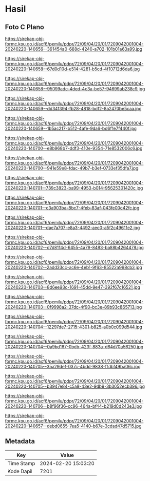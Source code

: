 # Hasil

## Foto C Plano

https://sirekap-obj-formc.kpu.go.id/acf6/pemilu/pdpr/72/09/04/20/01/7209042001004-20240220-140656--391454a0-688d-4240-a702-101b01a63a99.jpg

https://sirekap-obj-formc.kpu.go.id/acf6/pemilu/pdpr/72/09/04/20/01/7209042001004-20240220-140658--67d0d10d-e514-4281-b5cd-4f10712d6da6.jpg

https://sirekap-obj-formc.kpu.go.id/acf6/pemilu/pdpr/72/09/04/20/01/7209042001004-20240220-140658--95099adc-4ded-4c3a-be57-94699ab238c9.jpg

https://sirekap-obj-formc.kpu.go.id/acf6/pemilu/pdpr/72/09/04/20/01/7209042001004-20240220-140659--dd341394-fb28-4818-bdf2-8a2470be5caa.jpg

https://sirekap-obj-formc.kpu.go.id/acf6/pemilu/pdpr/72/09/04/20/01/7209042001004-20240220-140659--1b5ac217-b512-4afe-9da6-bd6f1e7f440f.jpg

https://sirekap-obj-formc.kpu.go.id/acf6/pemilu/pdpr/72/09/04/20/01/7209042001004-20240220-140700--e8b968b7-ddf3-410e-9354-71e8532006c6.jpg

https://sirekap-obj-formc.kpu.go.id/acf6/pemilu/pdpr/72/09/04/20/01/7209042001004-20240220-140700--941e59e8-fdac-49b7-b3ef-0733ef35dfa7.jpg

https://sirekap-obj-formc.kpu.go.id/acf6/pemilu/pdpr/72/09/04/20/01/7209042001004-20240220-140701--739c3823-ba99-4953-b014-95625301420c.jpg

https://sirekap-obj-formc.kpu.go.id/acf6/pemilu/pdpr/72/09/04/20/01/7209042001004-20240220-140701--c3a903ba-8bc7-4feb-83af-043fe00c42fc.jpg

https://sirekap-obj-formc.kpu.go.id/acf6/pemilu/pdpr/72/09/04/20/01/7209042001004-20240220-140701--dae7a707-e8a3-4492-aec0-a5f2c49611e2.jpg

https://sirekap-obj-formc.kpu.go.id/acf6/pemilu/pdpr/72/09/04/20/01/7209042001004-20240220-140702--d7d8114d-6455-4a79-8483-ba88b4264478.jpg

https://sirekap-obj-formc.kpu.go.id/acf6/pemilu/pdpr/72/09/04/20/01/7209042001004-20240220-140702--2add33cc-ac6e-4eb1-9f63-85522a998cb3.jpg

https://sirekap-obj-formc.kpu.go.id/acf6/pemilu/pdpr/72/09/04/20/01/7209042001004-20240220-140703--8d6ee93c-1691-45dd-9e47-392f67c16521.jpg

https://sirekap-obj-formc.kpu.go.id/acf6/pemilu/pdpr/72/09/04/20/01/7209042001004-20240220-140703--0f9998a2-37dc-4f90-bc3e-89b93c865713.jpg

https://sirekap-obj-formc.kpu.go.id/acf6/pemilu/pdpr/72/09/04/20/01/7209042001004-20240220-140704--12297de7-2715-4301-b825-a0b0c099d544.jpg

https://sirekap-obj-formc.kpu.go.id/acf6/pemilu/pdpr/72/09/04/20/01/7209042001004-20240220-140704--0a9bd167-0bdb-423f-883a-d64d70a56250.jpg

https://sirekap-obj-formc.kpu.go.id/acf6/pemilu/pdpr/72/09/04/20/01/7209042001004-20240220-140705--35a29def-037c-4bdd-9838-f1dbf49ba06c.jpg

https://sirekap-obj-formc.kpu.go.id/acf6/pemilu/pdpr/72/09/04/20/01/7209042001004-20240220-140705--b3947e84-c5a8-43e2-9db9-3b3052ecb396.jpg

https://sirekap-obj-formc.kpu.go.id/acf6/pemilu/pdpr/72/09/04/20/01/7209042001004-20240220-140706--b8f96f36-cc96-464a-bf44-b219d0d243e3.jpg

https://sirekap-obj-formc.kpu.go.id/acf6/pemilu/pdpr/72/09/04/20/01/7209042001004-20240220-140657--debd0655-7ea5-4140-b67e-3cdad47d5715.jpg


## Metadata

| Key        | Value               |
| ---------- | ------------------- |
| Time Stamp | 2024-02-20 15:03:20 |
| Kode Dapil | 7201                |



